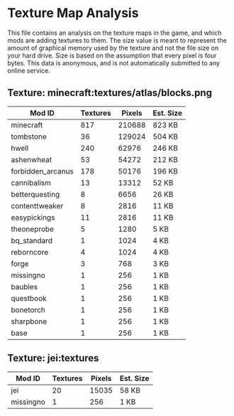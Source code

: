 # Texture Map Analysis

This file contains an analysis on the texture maps in the game, and which mods
are adding textures to them. The size value is meant to represent the amount of
graphical memory used by the texture and not the file size on your hard drive.
Size is based on the assumption that every pixel is four bytes. This data is
anonymous, and is not automatically submitted to any online service.


## Texture: minecraft:textures/atlas/blocks.png
| Mod ID            | Textures | Pixels | Est. Size |
|-------------------|----------|--------|-----------|
| minecraft         | 817      | 210688 | 823 KB    |
| tombstone         | 36       | 129024 | 504 KB    |
| hwell             | 240      | 62976  | 246 KB    |
| ashenwheat        | 53       | 54272  | 212 KB    |
| forbidden_arcanus | 178      | 50176  | 196 KB    |
| cannibalism       | 13       | 13312  | 52 KB     |
| betterquesting    | 8        | 6656   | 26 KB     |
| contenttweaker    | 8        | 2816   | 11 KB     |
| easypickings      | 11       | 2816   | 11 KB     |
| theoneprobe       | 5        | 1280   | 5 KB      |
| bq_standard       | 1        | 1024   | 4 KB      |
| reborncore        | 4        | 1024   | 4 KB      |
| forge             | 3        | 768    | 3 KB      |
| missingno         | 1        | 256    | 1 KB      |
| baubles           | 1        | 256    | 1 KB      |
| questbook         | 1        | 256    | 1 KB      |
| bonetorch         | 1        | 256    | 1 KB      |
| sharpbone         | 1        | 256    | 1 KB      |
| base              | 1        | 256    | 1 KB      |

## Texture: jei:textures
| Mod ID    | Textures | Pixels | Est. Size |
|-----------|----------|--------|-----------|
| jei       | 20       | 15035  | 58 KB     |
| missingno | 1        | 256    | 1 KB      |
